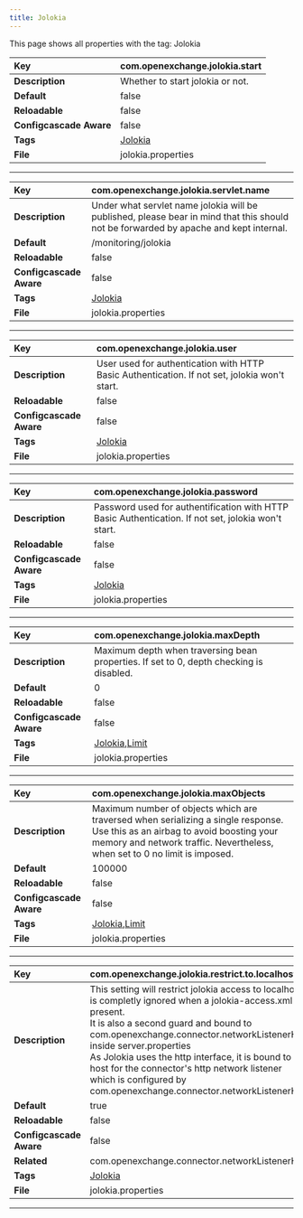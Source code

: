```yaml
---
title: Jolokia
---
```


This page shows all properties with the tag: Jolokia

| __Key__ | com.openexchange.jolokia.start |
|:----------------|:--------|
| __Description__ | Whether to start jolokia or not.<br> |
| __Default__ | false |
| __Reloadable__ | false |
| __Configcascade Aware__ | false |
| __Tags__ | <a href="https://documentation.open-xchange.com/latest/middleware/configuration/tags/Jolokia.html">Jolokia</a> |
| __File__ | jolokia.properties |

---
| __Key__ | com.openexchange.jolokia.servlet.name |
|:----------------|:--------|
| __Description__ | Under what servlet name jolokia will be published, please bear in mind that this should not be forwarded by apache and kept internal.<br> |
| __Default__ | /monitoring/jolokia |
| __Reloadable__ | false |
| __Configcascade Aware__ | false |
| __Tags__ | <a href="https://documentation.open-xchange.com/latest/middleware/configuration/tags/Jolokia.html">Jolokia</a> |
| __File__ | jolokia.properties |

---
| __Key__ | com.openexchange.jolokia.user |
|:----------------|:--------|
| __Description__ | User used for authentication with HTTP Basic Authentication. If not set, jolokia won't start.<br> |
| __Reloadable__ | false |
| __Configcascade Aware__ | false |
| __Tags__ | <a href="https://documentation.open-xchange.com/latest/middleware/configuration/tags/Jolokia.html">Jolokia</a> |
| __File__ | jolokia.properties |

---
| __Key__ | com.openexchange.jolokia.password |
|:----------------|:--------|
| __Description__ | Password used for authentification with HTTP Basic Authentication. If not set, jolokia won't start.<br> |
| __Reloadable__ | false |
| __Configcascade Aware__ | false |
| __Tags__ | <a href="https://documentation.open-xchange.com/latest/middleware/configuration/tags/Jolokia.html">Jolokia</a> |
| __File__ | jolokia.properties |

---
| __Key__ | com.openexchange.jolokia.maxDepth |
|:----------------|:--------|
| __Description__ | Maximum depth when traversing bean properties. If set to 0, depth checking is disabled.<br> |
| __Default__ | 0 |
| __Reloadable__ | false |
| __Configcascade Aware__ | false |
| __Tags__ | <a href="https://documentation.open-xchange.com/latest/middleware/configuration/tags/Jolokia.html">Jolokia</a>,<a href="https://documentation.open-xchange.com/latest/middleware/configuration/tags/Limit.html">Limit</a> |
| __File__ | jolokia.properties |

---
| __Key__ | com.openexchange.jolokia.maxObjects |
|:----------------|:--------|
| __Description__ | Maximum number of objects which are traversed when serializing a single response.<br>Use this as an airbag to avoid boosting your memory and network traffic. Nevertheless, when set to 0 no limit is imposed.<br> |
| __Default__ | 100000 |
| __Reloadable__ | false |
| __Configcascade Aware__ | false |
| __Tags__ | <a href="https://documentation.open-xchange.com/latest/middleware/configuration/tags/Jolokia.html">Jolokia</a>,<a href="https://documentation.open-xchange.com/latest/middleware/configuration/tags/Limit.html">Limit</a> |
| __File__ | jolokia.properties |

---
| __Key__ | com.openexchange.jolokia.restrict.to.localhost |
|:----------------|:--------|
| __Description__ | This setting will restrict jolokia access to localhost. It is completly ignored when a jolokia-access.xml is present.<br>It is also a second guard and bound to com.openexchange.connector.networkListenerHost inside server.properties<br>As Jolokia uses the http interface, it is bound to the host for the connector's http network listener<br>which is configured by com.openexchange.connector.networkListenerHost.<br> |
| __Default__ | true |
| __Reloadable__ | false |
| __Configcascade Aware__ | false |
| __Related__ | com.openexchange.connector.networkListenerHost |
| __Tags__ | <a href="https://documentation.open-xchange.com/latest/middleware/configuration/tags/Jolokia.html">Jolokia</a> |
| __File__ | jolokia.properties |

---

